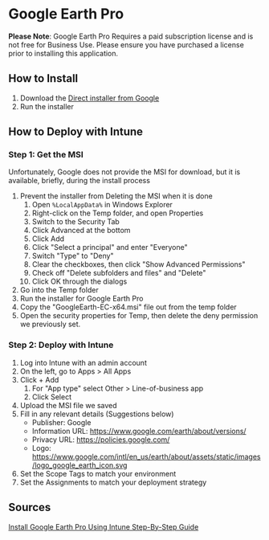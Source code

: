 # Google Earth Pro

**Please Note**: Google Earth Pro Requires a paid subscription license and is not free for Business Use. Please ensure you have purchased a license prior to installing this application.

## How to Install

1. Download the [Direct installer from Google](https://support.google.com/earth/answer/168344#zippy=%2Cdownload-a-google-earth-pro-direct-installer)
2. Run the installer

## How to Deploy with Intune

### Step 1: Get the MSI

Unfortunately, Google does not provide the MSI for download, but it is available, briefly, during the install process

1. Prevent the installer from Deleting the MSI when it is done
   1. Open `%LocalAppData%` in Windows Explorer
   1. Right-click on the Temp folder, and open Properties
   1. Switch to the Security Tab
   1. Click Advanced at the bottom
   1. Click Add
   1. Click "Select a principal" and enter "Everyone"
   1. Switch "Type" to "Deny"
   1. Clear the checkboxes, then click "Show Advanced Permissions"
   1. Check off "Delete subfolders and files" and "Delete"
   1. Click OK through the dialogs
1. Go into the Temp folder
1. Run the installer for Google Earth Pro
1. Copy the "GoogleEarth-EC-x64.msi" file out from the temp folder
1. Open the security properties for Temp, then delete the deny permission we previously set.

### Step 2: Deploy with Intune

1. Log into Intune with an admin account
1. On the left, go to Apps > All Apps
1. Click + Add
   1. For "App type" select  Other > Line-of-business app
   1. Click Select
1. Upload the MSI file we saved
1. Fill in any relevant details (Suggestions below)
   - Publisher: Google
   - Information URL: <https://www.google.com/earth/about/versions/>
   - Privacy URL: <https://policies.google.com/>
   - Logo: <https://www.google.com/intl/en_us/earth/about/assets/static/images/logo_google_earth_icon.svg>
1. Set the Scope Tags to match your environment
1. Set the Assignments to match your deployment strategy

## Sources

[Install Google Earth Pro Using Intune Step-By-Step Guide](https://www.anoopcnair.com/install-google-earth-pro-using-intune/)

